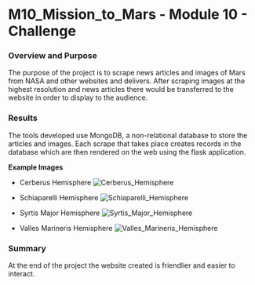 # M10_Mission_to_Mars - Module 10 - Challenge

### Overview and Purpose

The purpose of the project is to scrape news articles and images of Mars from NASA and other websites and delivers. After scraping images at the highest resolution and news articles there would be transferred to the website in order to display to the audience. 

### Results

The tools developed use MongoDB, a non-relational database to store the articles and images. Each scrape that takes place creates records in the database which are then rendered on the web using the flask application.

**Example Images**

- Cerberus Hemisphere
![Cerberus_Hemisphere](https://user-images.githubusercontent.com/98929742/170153463-fa455231-5add-44e6-baa1-731e56c67716.JPG)

- Schiaparelli Hemisphere
![Schiaparelli_Hemisphere](https://user-images.githubusercontent.com/98929742/170153480-b651770b-7118-471c-b99b-ad760718d9d7.JPG)

- Syrtis Major Hemisphere
![Syrtis_Major_Hemisphere](https://user-images.githubusercontent.com/98929742/170153483-8ae2d63e-9198-4582-9773-1791df76afaa.JPG)

- Valles Marineris Hemisphere
![Valles_Marineris_Hemisphere](https://user-images.githubusercontent.com/98929742/170153455-13e70e08-69f4-4559-816a-6d81a79c40e9.JPG)

### Summary

At the end of the project the website created is friendlier and easier to interact.
